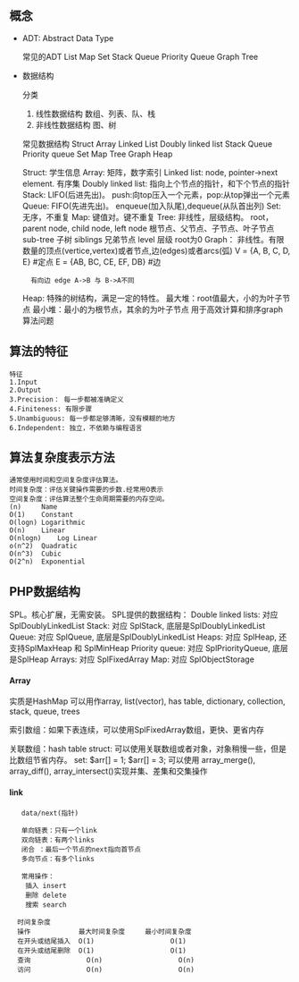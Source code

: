 ## 概念

-	ADT: Abstract Data Type
	
	常见的ADT
		List
		Map
		Set
		Stack
		Queue
		Priority Queue
		Graph
		Tree

- 数据结构

	分类
	1. 线性数据结构	数组、列表、队、栈
	2. 非线性数据结构	图、树


	常见数据结构
	Struct
	Array
	Linked List
	Doubly linked list
	Stack
	Queue
	Priority queue
	Set
	Map
	Tree
	Graph
	Heap

    Struct: 学生信息
    Array: 矩阵，数字索引
    Linked list: node, pointer->next element. 有序集
    Doubly linked list: 指向上个节点的指针，和下个节点的指针
    Stack: LIFO(后进先出)。 push:向top压入一个元素，pop:从top弹出一个元素
    Queue: FIFO(先进先出)。 enqueue(加入队尾),dequeue(从队首出列)
    Set: 无序，不重复
    Map: 键值对。键不重复
    Tree: 非线性，层级结构。 
        root， parent node, child node, left node	根节点、父节点、子节点、叶子节点
        sub-tree 子树
        siblings 兄弟节点
        level 层级 root为0
    Graph： 非线性。有限数量的顶点(vertice,vertex)或者节点,边(edges)或者arcs(弧)
        V = {A, B, C, D, E} 	#定点
        E = {AB, BC, CE, EF, DB} #边
    
        有向边 edge A->B 与 B->A不同
    Heap: 特殊的树结构，满足一定的特性。
        最大堆：root值最大，小的为叶子节点
        最小堆：最小的为根节点，其余的为叶子节点
        用于高效计算和排序graph算法问题

## 算法的特征
	特征
	1.Input
	2.Output
	3.Precision： 每一步都被准确定义
	4.Finiteness: 有限步骤
	5.Unambiguous: 每一步都足够清晰，没有模糊的地方
	6.Independent: 独立，不依赖与编程语言	


## 算法复杂度表示方法
    通常使用时间和空间复杂度评估算法。
    时间复杂度：评估关键操作需要的步数.经常用O表示
    空间复杂度：评估算法整个生命周期需要的内存空间。
    (n) 	Name
    O(1) 	Constant
    O(logn)	Logarithmic
    O(n) 	Linear
    O(nlogn)	Log Linear
    o(n^2) 	Quadratic
    O(n^3) 	Cubic
    O(2^n) 	Exponential
    
  ## PHP数据结构
  SPL。核心扩展，无需安装。
  SPL提供的数据结构：
    Double linked lists: 对应 SplDoublyLinkedList
    Stack:  对应 SplStack, 底层是SplDoublyLinkedList
    Queue:  对应 SplQueue, 底层是SplDoublyLinkedList
    Heaps:  对应 SplHeap, 还支持SplMaxHeap 和 SplMinHeap
    Priority queue:  对应  SplPriorityQueue, 底层是SplHeap
    Arrays:  对应 SplFixedArray
    Map:  对应 SplObjectStorage
    
   #### Array
   实质是HashMap 
   可以用作array, list(vector), has table, dictionary, collection, stack, queue, trees
   
   索引数组：如果下表连续，可以使用SplFixedArray数组，更快、更省内存
   
   关联数组：hash table
   struct: 可以使用关联数组或者对象，对象稍慢一些，但是比数组节省内存。
   set: $arr[] = 1; $arr[] = 3; 可以使用 array_merge(), array_diff(), array_intersect()实现并集、差集和交集操作
   
   #### link
       data/next(指针)
       
       单向链表：只有一个link
       双向链表：有两个links
       闭合 ：最后一个节点的next指向首节点
       多向节点：有多个links
       
       常用操作：
        插入 insert
        删除 delete
        搜索 search  
        
      时间复杂度
      操作            最大时间复杂度     最小时间复杂度
      在开头或结尾插入  O(1)                   O(1)
      在开头或结尾删除  O(1)                   O(1)
      查询              O(n)                   O(n)
      访问              O(n)                   O(n)